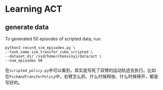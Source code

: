 # Learning ACT
## generate data
To generated 50 episodes of scripted data, run:

    python3 record_sim_episodes.py \
    --task_name sim_transfer_cube_scripted \
    --dataset_dir /ssd/home/chenxinyi/data/act \
    --num_episodes 50

在`scripted_policy.py`中可以看到，其实是写死了双臂的运动轨迹去执行。比如在`PickAndTransferPolicy`中，右臂怎么抓、什么时候释放、什么时候移开，都是写好的。